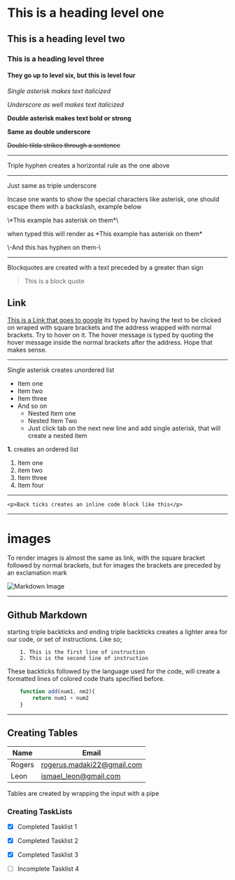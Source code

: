 # This is a heading level one

## This is a heading level two

### This is a heading level three

#### They go up to level six, but this is level four

*Single asterisk makes text italicized*

_Underscore as well makes text italicized_

**Double asterisk makes text bold or strong**

__Same as double underscore__

~~Double tilda strikes through a sentence~~

---
Triple hyphen creates a horizontal rule as the one above

___

Just same as triple underscore

Incase one wants to show the special characters like asterisk, one should escape them with a backslash, example below

\\*This example has asterisk on them\*\

when typed this will render as \*This example has asterisk on them*

\\-And this has hyphen on them\-\

---


Blockquotes are created with a text preceded by a greater than sign
> This is a block quote

<!-------Link---------->


## Link

[This is a Link that goes to google](https://www.google.com "when u hover this shows") its typed by having the text to be clicked on wraped with square brackets and the address wrapped with normal brackets. Try to hover on it. The hover message is typed by quoting the hover message inside the normal brackets after the address. Hope that makes sense.

---

Single asterisk creates unordered list

* Item one
* Item two
* Item three
* And so on
    * Nested Item one
    * Nested Item Two
    * Just click tab on the next new line and add single asterisk, that will create a nested item

**1.** creates an ordered list

1. Item one
1. item two
1. Item three
1. Item four

---
`<p>Back ticks creates an inline code block like this</p>`


---

# images

To render images is almost the same as link, with the square bracket followed by normal brackets, but for images the brackets are preceded by an exclamation mark



![Markdown Image](https://markdown-here.com/img/icon256.png)


---

## Github Markdown

starting triple backticks and ending triple backticks creates a lighter area for our code, or set of instructions. Like so;

```
    1. This is the first line of instruction
    2. This is the second line of instruction 

```

These backticks followed by the language used for the code, will create a formatted lines of colored code thats specified before.

```javascript
    function add(num1, nm2){
        return num1 + num2
    }
```


---

## Creating Tables

| Name      |  Email |
| -----------| --------- |
| Rogers    | rogerus.madaki22@gmail.com |
| Leon          | ismael_leon@gmail.com |

Tables are created by wrapping the input with a pipe


### Creating TaskLists

* [x] Completed Tasklist 1
* [x] Completed Tasklist 2
* [x] Completed Tasklist 3
* [ ] Incomplete Tasklist 4




